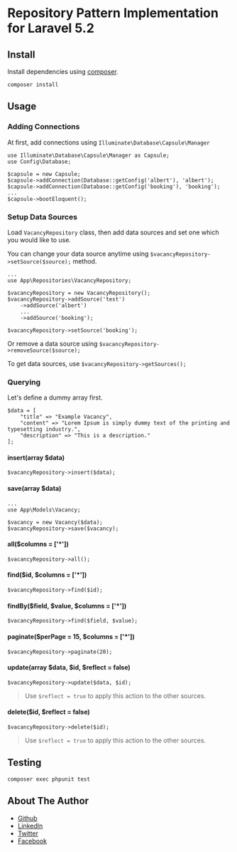 # Repository Pattern Implementation for Laravel 5.2

## Install
Install dependencies using <a href="https://getcomposer.org" target="_blank">composer</a>.

`composer install`

## Usage

### Adding Connections

At first, add connections using `Illuminate\Database\Capsule\Manager`

```
use Illuminate\Database\Capsule\Manager as Capsule;
use Config\Database;

$capsule = new Capsule;
$capsule->addConnection(Database::getConfig('albert'), 'albert');
$capsule->addConnection(Database::getConfig('booking'), 'booking');
...
$capsule->bootEloquent();
```

### Setup Data Sources

Load `VacancyRepository` class, then add data sources and set one 
which you would like to use. 

You can change your data source anytime using
 `$vacancyRepository->setSource($source);` method.

```
...
use App\Repositories\VacancyRepository;

$vacancyRepository = new VacancyRepository();
$vacancyRepository->addSource('test')
    ->addSource('albert')
    ...
    ->addSource('booking');
    
$vacancyRepository->setSource('booking');
```

Or remove a data source using `$vacancyRepository->removeSource($source);`

To get data sources, use `$vacancyRepository->getSources();`

### Querying

Let's define a dummy array first.
```
$data = [
    "title" => "Example Vacancy",
    "content" => "Lorem Ipsum is simply dummy text of the printing and typesetting industry.",
    "description" => "This is a description."
];
```

#### insert(array $data)

`$vacancyRepository->insert($data);`

#### save(array $data)

```
...
use App\Models\Vacancy;

$vacancy = new Vacancy($data);
$vacancyRepository->save($vacancy);
```

#### all($columns = ['*'])

`$vacancyRepository->all();`

#### find($id, $columns = ['*'])

`$vacancyRepository->find($id);`

#### findBy($field, $value, $columns = ['*'])

`$vacancyRepository->find($field, $value);`

#### paginate($perPage = 15, $columns = ['*'])

`$vacancyRepository->paginate(20);`

#### update(array $data, $id, $reflect = false)

`$vacancyRepository->update($data, $id);`

> Use `$reflect = true` to apply this action to the other sources.

#### delete($id, $reflect = false)

`$vacancyRepository->delete($id);`

> Use `$reflect = true` to apply this action to the other sources.

## Testing

`composer exec phpunit test`

## About The Author

- <a href="https://github.com/yigitgenc" target="_blank">Github</a>
- <a href="https://linkedin.com/in/yigitgenc" target="_blank">LinkedIn</a>
- <a href="https://twitter.com/yigidix" target="_blank">Twitter</a>
- <a href="https://facebook.com/yigidix" target="_blank">Facebook</a>